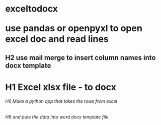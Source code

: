 <h1>exceltodocx


use pandas or openpyxl to open excel doc and read lines
## H2 use mail merge to insert column names into docx template

# H1 Excel xlsx file - to docx

###### H6 Make a python app that takes the rows from excel
###### H6 and puts the data into word docx template file
